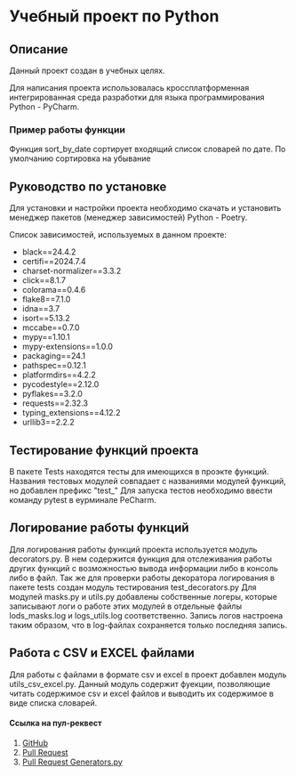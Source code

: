 # Учебный проект по Python

## Описание

Данный проект создан в учебных целях. 

Для написания проекта использовалась кроссплатформенная интегрированная среда разработки для языка программирования Python - PyCharm.

### Пример работы функции

Функция sort_by_date сортирует входящий список словарей по дате. По умолчанию сортировка на убывание

## Руководство по установке

Для установки и настройки проекта необходимо скачать и установить менеджер пакетов (менеджер зависимостей) Python - Poetry.

Список зависимостей, используемых в данном проекте:
- black==24.4.2
- certifi==2024.7.4
- charset-normalizer==3.3.2
- click==8.1.7
- colorama==0.4.6
- flake8==7.1.0
- idna==3.7
- isort==5.13.2
- mccabe==0.7.0
- mypy==1.10.1
- mypy-extensions==1.0.0
- packaging==24.1
- pathspec==0.12.1
- platformdirs==4.2.2
- pycodestyle==2.12.0
- pyflakes==3.2.0
- requests==2.32.3
- typing_extensions==4.12.2
- urllib3==2.2.2

## Тестирование функций проекта
В пакете Tests находятся тесты для имеющихся в проэкте функций.
Названия тестовых модулей совпадает с названиями модулей функций, но добавлен префикс "test_"
Для запуска тестов необходимо ввести команду pytest в еурминале PeCharm.

## Логирование работы функций

Для логирования работы функций проекта используется модуль decorators.py. В нем содержится функция для отслеживания работы других функций с возможностью вывода информации либо в консоль либо в файл.
Так же для проверки работы декоратора логирования в пакете tests создан модуль тестирования test_decorators.py
Для модулей masks.py и utils.py добавлены собственные логеры, которые записывают логи о работе этих модулей в отдельные файлы lods_masks.log и logs_utils.log соответственно. Запись логов настроена таким образом, что в log-файлах сохраняется только последняя запись.

## Работа с CSV и EXCEL файлами
Для работы с файлами в формате csv и excel в проект добавлен модуль utils_csv_excel.py. Данный модуль содержит фуекции, позволяющие читать содержимое csv и excel файлов и выводить их содержимое в виде списка словарей.

#### Ссылка на пул-реквест

1. [GitHub](https://github.com/ChubshevAB/Home_work_project/pull/1)
2. [Pull Request](https://github.com/ChubshevAB/Home_work_project/pull/4)
3. [Pull Request Generators.py](https://github.com/ChubshevAB/Home_work_project/pull/5)
